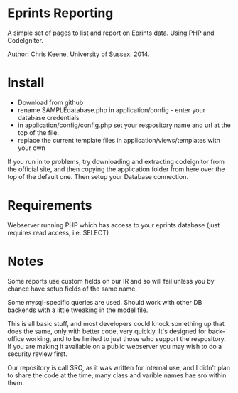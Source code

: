 Eprints Reporting
=================

A simple set of pages to list and report on Eprints data. Using PHP and CodeIgniter.

Author: Chris Keene, University of Sussex. 2014.

Install
=======
- Download from github
- rename SAMPLEdatabase.php in application/config - enter your database credentials
- in application/config/config.php set your respository name and url at the top of the file.
- replace the current template files in application/views/templates with your own

If you run in to problems, try downloading and extracting codeignitor from the official site, and then copying the application folder from here over the top of the default one. Then setup your Database connection.

Requirements
============
Webserver running PHP which has access to your eprints database (just requires read access, i.e. SELECT) 

Notes
=====
Some reports use custom fields on our IR and so will fail unless you by chance have setup fields of the same name.

Some mysql-specific queries are used. Should work with other DB backends with a little tweaking in the model file.

This is all basic stuff, and most developers could knock something up that does the same, only with better code, very quickly. It's designed for back-office working, and to be limited to just those who support the respository. If you are making it available on a public webserver you may wish to do a security review first.

Our repository is call SRO, as it was written for internal use, and I didn't plan to share the code at the time, many class and varible names hae sro within them.